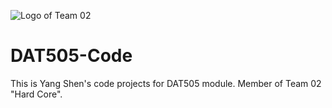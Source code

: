 ![Logo of Team 02](https://github.com/LavaSheny/DAT505-Code/blob/master/Images/Team%20Logo.jpg.jpg)

DAT505-Code
========

This is Yang Shen's code projects for DAT505 module. Member of Team 02 "Hard Core".
